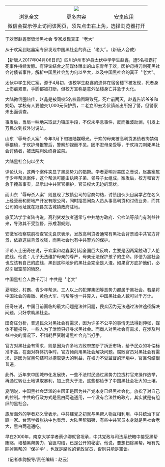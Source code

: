 

<table>
  <tr>
    <td align="center" colspan="3">
      <a href="https://github.com/ogate/ogate/blob/master/README.md"><img src="https://cloud.githubusercontent.com/assets/11880933/13434984/f430fae2-e012-11e5-814f-c2df1e82b247.jpg"/></a>
    </td>
  </tr>
  <tr>
    <td align="center">
      <a href="https://s3.ap-south-1.amazonaws.com/ogatem/oGate.htm?c816163&from=oNote">浏览全文</a>
    </td>
    <td align="center">
      <a href="https://s3.ap-south-1.amazonaws.com/ogatem/oGate.htm?from=oNote">更多内容</a>
    </td>
    <td align="center">
      <a href="https://raw.githubusercontent.com/ogate/up/master/ogate.apk">安卓应用</a>
    </td>
  </tr>
  <tr>
    <td align="center" colspan="3">
      微信会提示停止访问该网页，须先点击右上角，选择浏览器打开
    </td>
  </tr>
</table>    



于欢案赵鑫案皆涉黑社会   专家发现真正〝老大〞





从于欢案到赵鑫案专家发现中国黑社会的真正〝老大〞。（新唐人合成） 







【新唐人2017年04月06日讯】四川泸州市泸县太伏中学学生赵鑫，遭5名校霸打死事件持续发酵。有评论结合之前媒体曝出的山东青年于欢，因护母持刀刺死黑社会讨债者事件，解析中国黑社会势力何以坐大，以及中国黑社会的真正〝老大〞。











太伏中学生死亡案，源于4月初，该校学生赵鑫的遗体在宿舍楼下被发现，死者身上伤痕累累，手脚都被打断，但校方宣称是意外坠楼身亡并急于火化。



大陆微信圈热传，赵鑫是被同校5名校霸围殴致死。死亡前两天，赵鑫告诉爷爷和奶奶，学校有人要他交1,000元保护费，二老立即去太伏镇派出所报了警，但警察未出面调查。



事发后，当局一味地采取武力镇压手段，不仅未平息事件，反而推波助澜，引发上万民众到校外讨说法。



山东〝辱母杀人案〞今年3月下旬被陆媒曝光。于欢的母亲被高利贷追债者拘禁侮辱猥琐，于欢护母报警后，警察却视而不见，因不忍母亲受辱，于欢持刀刺死黑社会讨债者，被法院判处终身监禁。



大陆黑社会何以坐大 



评论认为，这两个案件突显了黑恶势力的猖獗。学者夏明对美国之音说，赵鑫案属于少年帮派案件，这个帮派可能由纨絝子弟、领导子女组成，案发后，校方和官方急于掩盖事实，显示出中共官官相护，官员权大无边的现状。



而山东〝辱母杀人案〞则显现了放债公司的官商勾结，讨债团伙头目吴学占在名义上经营泰和房地产开发有限公司，同时招揽闲杂人员从事高利贷和讨债业务，而其公司的地址就在冠县东古城镇政府驻地。



旅英法学学者陆冉说，高利贷发放者通常与中共地方政府、公检法等部门有利益往来，导致其不受监督，形成潜规则。



安徽省检察院前检查官沈良庆表示，发放高利贷者通常有黑社会背景或中共官方背景，依靠这些背景收钱，而黑社会也有中共警方的保护。



评论人士田奇庄说，于欢案和赵鑫案引起全国巨大反响，主要是因两案触动了人伦底线。他说：儿子无法维护母亲的尊严，母亲无法保护孩子的生命。即便为黑社会也应该有自己的底线，黑到这种地步的黑社会完全是人渣。如果官方庇护他们，必然引起空前的愤怒。



中国黑社会人数千万计 中共是〝老大〞



夏明说，村霸、青少年帮派、三人以上的犯罪集团等恶势力都属于黑社会。若是将中国社会的毒贩、黄色大军、丐帮等也一并算入，中国黑社会人数可以千万计。



田奇庄说，中国目前面临的最大问题是法律问题，民众因为无法通过法律途径解决问题，只好求助黑社会。



田奇庄分析，普通民众对黑社会有需求，因为许多不公平的事情无法得到伸张，媒体不能报导，一些人为了泄愤只好寻求黑社会。而商人对黑社会有需求，在涉及利益冲突的情况下，不惜耗巨资聘请黑社会充当打手。



官方对黑社会有需求，则是因为许多地方政府垄断了拆迁市场，给予民众的补偿标准不高，在面对群体抗争时，官方倾向用黑社会解决问题。腐败官员对黑社会有需求，是因为官黑勾结可以捞取更大的利益，在权力不受监督的环境中，官匪勾结很普遍。



此外，近年来中国城市化发展快，一些不法村民通过黑势力拉拢村官来操作选举，再通过转让土地谋取暴利，加上党大于法，这些都给予了中国黑社会壮大的土壤。



夏明说，中国黑社会泛滥的主因正是因为共产党本身已经黑社会化，放松了对自己的控制。中共的行政方式是黑白两道通用，一个没有合法性的政府，其实就是有组织的黑社会。



旅居海外的学者郑义曾表示，中共建党之初就与黑帮人物互相利用，中共统治下官匪一家。台湾学者张执中也表示，大陆黑帮猖獗，有些中共官员本身就是黑社会老大，黑白两道通吃。



早在2000年，南京大学学者蔡少卿就曾坦承，中共党政与司法系统暗中接受黑帮贿赂，培植黑帮势力，官匪勾结，已是公开的秘密。他说，要想扫除黑帮，唯有先除掉黑帮的〝保护伞〞，也就是腐败的党政官员，否则只能是空谈。



（记者李韵报导/责任编辑：赵云）





